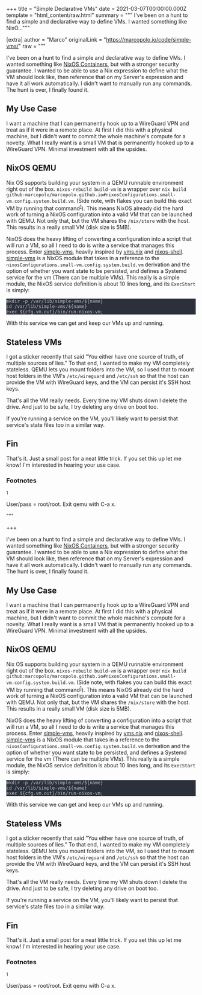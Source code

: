 
+++
title = "Simple Declarative VMs"
date = 2021-03-07T00:00:00.000Z
template = "html_content/raw.html"
summary = """
I've been on a hunt to find a simple and declarative way to define VMs. I wanted
something like NixO..."""

[extra]
author = "Marco"
originalLink = "https://marcopolo.io/code/simple-vms/"
raw = """
<p>I've been on a hunt to find a simple and declarative way to define VMs. I wanted
something like <a href="https://nixos.org/manual/nixos/stable/#ch-containers">NixOS
Containers</a>, but with a
stronger security guarantee. I wanted to be able to use a Nix expression to
define what the VM should look like, then reference that on my Server's
expression and have it all work automatically. I didn't want to manually
run any commands. The hunt is over, I finally found it.</p>
<h2 id="my-use-case">My Use Case</h2>
<p>I want a machine that I can permanently hook up to a WireGuard VPN and treat
as if it were in a remote place. At first I did this with a physical machine,
but I didn't want to commit the whole machine's compute for a novelty. What I
really want is a small VM that is permanently hooked up to a WireGuard VPN.
Minimal investment with all the upsides.</p>
<h2 id="nixos-qemu">NixOS QEMU</h2>
<p>Nix OS supports building your system in a QEMU runnable environment right out of
the box. <code>nixos-rebuild build-vm</code> is a wrapper over <code>nix build github:marcopolo/marcopolo.github.io#nixosConfigurations.small-vm.config.system.build.vm</code>. (Side note, with
flakes you can build this exact VM by running that command<sup class="footnote-reference"><a href="#1">1</a></sup>). This means NixOS
already did the hard work of turning a NixOS configuration into a valid VM that
can be launched with QEMU. Not only that, but the VM shares the <code>/nix/store</code>
with the host. This results in a really small VM (disk size is 5MB).</p>
<p>NixOS does the heavy lifting of converting a configuration into a script that
will run a VM, so all I need to do is write a service that manages this process.
Enter <a href="https://github.com/MarcoPolo/simple-vms/">simple-vms</a>, heavily inspired by
<a href="https://github.com/Nekroze/vms.nix">vms.nix</a> and
<a href="https://github.com/Mic92/nixos-shell">nixos-shell</a>. <a href="https://github.com/MarcoPolo/simple-vms/">simple-vms</a> is a NixOS
module that takes in a reference to the
<code>nixosConfigurations.small-vm.config.system.build.vm</code> derivation and the
option of whether you want state to be persisted, and defines a Systemd
service for the vm (There can be multiple VMs). This really is a simple
module, the NixOS service definition is about 10 lines long, and its
<code>ExecStart</code> is simply:</p>
<pre style="background-color:#2b303b;">
<code><span style="color:#c0c5ce;">mkdir -p /var/lib/simple-vms/${name}
cd /var/lib/simple-vms/${name}
exec ${cfg.vm.out}/bin/run-nixos-vm;
</span></code></pre>
<p>With this service we can get and keep our VMs up and running.</p>
<h2 id="stateless-vms">Stateless VMs</h2>
<p>I got a sticker recently that said &quot;You either have one source of truth, of
multiple sources of lies.&quot; To that end, I wanted to make my VM completely
stateless. QEMU lets you mount folders into the VM, so I used that to mount host
folders in the VM's <code>/etc/wireguard</code> and <code>/etc/ssh</code> so that the host can
provide the VM with WireGuard keys, and the VM can persist it's SSH host keys.</p>
<p>That's all the VM really needs. Every time my VM shuts down I delete the drive.
And just to be safe, I try deleting any drive on boot too.</p>
<p>If you're running a service on the VM, you'll likely want to persist that
service's state files too in a similar way.</p>
<h2 id="fin">Fin</h2>
<p>That's it. Just a small post for a neat little trick. If you set this up let
me know! I'm interested in hearing your use case.</p>
<h3 id="footnotes">Footnotes</h3>
<div class="footnote-definition" id="1"><sup class="footnote-definition-label">1</sup>
<p>User/pass = root/root. Exit qemu with C-a x.</p>
</div>
"""

+++
<p>I've been on a hunt to find a simple and declarative way to define VMs. I wanted
something like <a href="https://nixos.org/manual/nixos/stable/#ch-containers">NixOS
Containers</a>, but with a
stronger security guarantee. I wanted to be able to use a Nix expression to
define what the VM should look like, then reference that on my Server's
expression and have it all work automatically. I didn't want to manually
run any commands. The hunt is over, I finally found it.</p>
<h2 id="my-use-case">My Use Case</h2>
<p>I want a machine that I can permanently hook up to a WireGuard VPN and treat
as if it were in a remote place. At first I did this with a physical machine,
but I didn't want to commit the whole machine's compute for a novelty. What I
really want is a small VM that is permanently hooked up to a WireGuard VPN.
Minimal investment with all the upsides.</p>
<h2 id="nixos-qemu">NixOS QEMU</h2>
<p>Nix OS supports building your system in a QEMU runnable environment right out of
the box. <code>nixos-rebuild build-vm</code> is a wrapper over <code>nix build github:marcopolo/marcopolo.github.io#nixosConfigurations.small-vm.config.system.build.vm</code>. (Side note, with
flakes you can build this exact VM by running that command<sup class="footnote-reference"><a href="#1">1</a></sup>). This means NixOS
already did the hard work of turning a NixOS configuration into a valid VM that
can be launched with QEMU. Not only that, but the VM shares the <code>/nix/store</code>
with the host. This results in a really small VM (disk size is 5MB).</p>
<p>NixOS does the heavy lifting of converting a configuration into a script that
will run a VM, so all I need to do is write a service that manages this process.
Enter <a href="https://github.com/MarcoPolo/simple-vms/">simple-vms</a>, heavily inspired by
<a href="https://github.com/Nekroze/vms.nix">vms.nix</a> and
<a href="https://github.com/Mic92/nixos-shell">nixos-shell</a>. <a href="https://github.com/MarcoPolo/simple-vms/">simple-vms</a> is a NixOS
module that takes in a reference to the
<code>nixosConfigurations.small-vm.config.system.build.vm</code> derivation and the
option of whether you want state to be persisted, and defines a Systemd
service for the vm (There can be multiple VMs). This really is a simple
module, the NixOS service definition is about 10 lines long, and its
<code>ExecStart</code> is simply:</p>
<pre style="background-color:#2b303b;">
<code><span style="color:#c0c5ce;">mkdir -p /var/lib/simple-vms/${name}
cd /var/lib/simple-vms/${name}
exec ${cfg.vm.out}/bin/run-nixos-vm;
</span></code></pre>
<p>With this service we can get and keep our VMs up and running.</p>
<h2 id="stateless-vms">Stateless VMs</h2>
<p>I got a sticker recently that said &quot;You either have one source of truth, of
multiple sources of lies.&quot; To that end, I wanted to make my VM completely
stateless. QEMU lets you mount folders into the VM, so I used that to mount host
folders in the VM's <code>/etc/wireguard</code> and <code>/etc/ssh</code> so that the host can
provide the VM with WireGuard keys, and the VM can persist it's SSH host keys.</p>
<p>That's all the VM really needs. Every time my VM shuts down I delete the drive.
And just to be safe, I try deleting any drive on boot too.</p>
<p>If you're running a service on the VM, you'll likely want to persist that
service's state files too in a similar way.</p>
<h2 id="fin">Fin</h2>
<p>That's it. Just a small post for a neat little trick. If you set this up let
me know! I'm interested in hearing your use case.</p>
<h3 id="footnotes">Footnotes</h3>
<div class="footnote-definition" id="1"><sup class="footnote-definition-label">1</sup>
<p>User/pass = root/root. Exit qemu with C-a x.</p>
</div>

